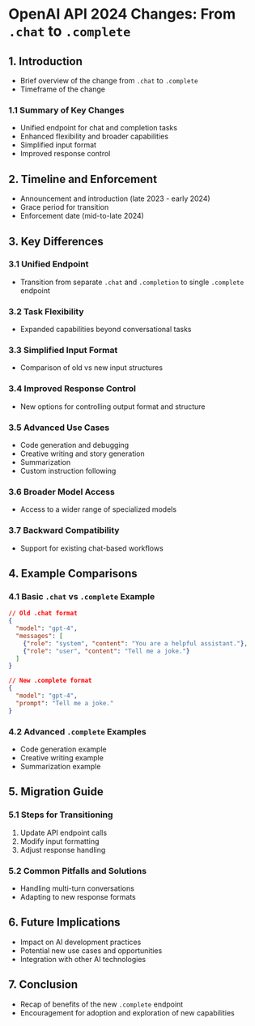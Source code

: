 # OpenAI API 2024 Changes: From `.chat` to `.complete`

## 1. Introduction
- Brief overview of the change from `.chat` to `.complete`
- Timeframe of the change

### 1.1 Summary of Key Changes
- Unified endpoint for chat and completion tasks
- Enhanced flexibility and broader capabilities
- Simplified input format
- Improved response control

## 2. Timeline and Enforcement
- Announcement and introduction (late 2023 - early 2024)
- Grace period for transition
- Enforcement date (mid-to-late 2024)

## 3. Key Differences

### 3.1 Unified Endpoint
- Transition from separate `.chat` and `.completion` to single `.complete` endpoint

### 3.2 Task Flexibility
- Expanded capabilities beyond conversational tasks

### 3.3 Simplified Input Format
- Comparison of old vs new input structures

### 3.4 Improved Response Control
- New options for controlling output format and structure

### 3.5 Advanced Use Cases
- Code generation and debugging
- Creative writing and story generation
- Summarization
- Custom instruction following

### 3.6 Broader Model Access
- Access to a wider range of specialized models

### 3.7 Backward Compatibility
- Support for existing chat-based workflows

## 4. Example Comparisons

### 4.1 Basic `.chat` vs `.complete` Example
```json
// Old .chat format
{
  "model": "gpt-4",
  "messages": [
    {"role": "system", "content": "You are a helpful assistant."},
    {"role": "user", "content": "Tell me a joke."}
  ]
}

// New .complete format
{
  "model": "gpt-4",
  "prompt": "Tell me a joke."
}
```

### 4.2 Advanced `.complete` Examples
- Code generation example
- Creative writing example
- Summarization example

## 5. Migration Guide

### 5.1 Steps for Transitioning
1. Update API endpoint calls
2. Modify input formatting
3. Adjust response handling

### 5.2 Common Pitfalls and Solutions
- Handling multi-turn conversations
- Adapting to new response formats

## 6. Future Implications
- Impact on AI development practices
- Potential new use cases and opportunities
- Integration with other AI technologies

## 7. Conclusion
- Recap of benefits of the new `.complete` endpoint
- Encouragement for adoption and exploration of new capabilities
